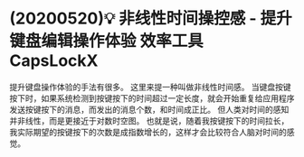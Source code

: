 # (20200520)💡 非线性时间操控感 - 提升键盘编辑操作体验 效率工具 CapsLockX

提升键盘操作体验的手法有很多。
这里来提一种叫做非线性时间感。
当键盘按键按下时，如果系统检测到按键按下的时间超过一定长度，就会开始重复给应用程序发送按键按下的消息，而发出的消息个数，和时间成正比。
但人类对时间的感知并非线性，而是更接近于对数时空图。
也就是说，随着我按键按下的时间拉长，我实际期望的按键按下的次数是成指数增长的，这样才会比较符合人脑对时间的感觉。
